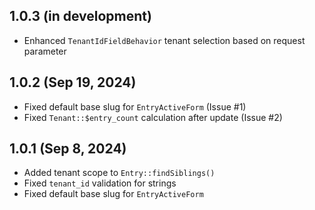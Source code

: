## 1.0.3 (in development)

- Enhanced `TenantIdFieldBehavior` tenant selection based on request parameter

## 1.0.2 (Sep 19, 2024)

- Fixed default base slug for `EntryActiveForm` (Issue #1)
- Fixed `Tenant::$entry_count` calculation after update (Issue #2)

## 1.0.1 (Sep 8, 2024)

- Added tenant scope to `Entry::findSiblings()`
- Fixed `tenant_id` validation for strings
- Fixed default base slug for `EntryActiveForm`
